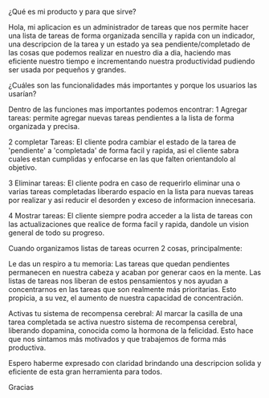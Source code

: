 ¿Qué es mi producto y para que sirve?

Hola, mi aplicacion es un administrador de tareas que nos permite hacer una lista de tareas de forma organizada sencilla y rapida con un indicador, una descripcion de la tarea y un estado ya sea pendiente/completado de las cosas que podemos realizar en nuestro dia a dia, haciendo mas eficiente nuestro tiempo e incrementando nuestra productividad pudiendo ser usada por pequeños y grandes.


¿Cuáles son las funcionalidades más importantes y porque los usuarios las usarían?

Dentro de las funciones mas importantes podemos encontrar:
1 Agregar tareas: permite agregar nuevas tareas pendientes a la lista de forma organizada y precisa.

2 completar Tareas: El cliente podra cambiar el estado de la tarea de 'pendiente' a 'completada' de forma facil y rapida, asi el cliente sabra cuales estan cumplidas y enfocarse en las que falten orientandolo al objetivo.

3 Eliminar tareas: El cliente podra en caso de requerirlo eliminar una o varias tareas completadas liberardo espacio en la lista para nuevas tareas por realizar y asi reducir el desorden y exceso de informacion innecesaria.

4 Mostrar tareas: El cliente siempre podra acceder a la lista de tareas con las actualizaciones que realice de forma facil y rapida, dandole un vision general de todo su progreso.

Cuando organizamos listas de tareas ocurren 2 cosas, principalmente:

Le das un respiro a tu memoria: Las tareas que quedan pendientes permanecen en nuestra cabeza y acaban por generar caos en la mente. Las listas de tareas nos liberan de estos pensamientos y nos ayudan a concentrarnos en las tareas que son realmente más prioritarias. Esto propicia, a su vez, el aumento de nuestra capacidad de concentración.

Activas tu sistema de recompensa cerebral: Al marcar la casilla de una tarea completada se activa nuestro sistema de recompensa cerebral, liberando dopamina, conocida como la hormona de la felicidad. Esto hace que nos sintamos más motivados y que trabajemos de forma más productiva.

Espero haberme expresado con claridad brindando una descripcion solida y eficiente de esta gran herramienta para todos.

Gracias 